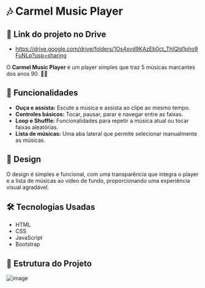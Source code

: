 # 🎶 Carmel Music Player

## 🔗 Link do projeto no Drive

- https://drive.google.com/drive/folders/1Os4xvd9KAzEb0ct_ThIQId1pho9FuNLp?usp=sharing

O **Carmel Music Player** é um player simples que traz 5 músicas marcantes dos anos 90. 🎤✨

## 🎵 Funcionalidades

- **Ouça e assista:** Escute a música e assista ao clipe ao mesmo tempo.
- **Controles básicos:** Tocar, pausar, parar e navegar entre as faixas.
- **Loop e Shuffle:** Funcionalidades para repetir a música atual ou tocar faixas aleatórias.
- **Lista de músicas:** Uma aba lateral que permite selecionar manualmente as músicas.

## 🎨 Design

O design é simples e funcional, com uma transparência que integra o player e a lista de músicas ao vídeo de fundo, proporcionando uma experiência visual agradável.

## 🛠️ Tecnologias Usadas

- HTML
- CSS
- JavaScript
- Bootstrap

## 📂 Estrutura do Projeto

![image](https://github.com/user-attachments/assets/044ceb69-0754-41ca-adfc-294c52ec6140)
   
